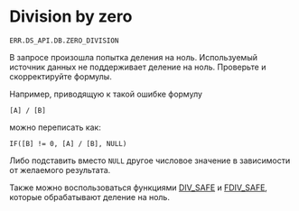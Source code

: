 # Division by zero

`ERR.DS_API.DB.ZERO_DIVISION`

В запросе произошла попытка деления на ноль.
Используемый источник данных не поддерживает деление на ноль.
Проверьте и скорректируйте формулы.

Например, приводящую к такой ошибке формулу
```
[A] / [B]
```

можно переписать как:

```
IF([B] != 0, [A] / [B], NULL)
```

Либо подставить вместо `NULL` другое числовое значение в зависимости от желаемого результата.

Также можно воспользоваться функциями [DIV_SAFE](../../../datalens/function-ref/DIV_SAFE.md) и [FDIV_SAFE](../../../datalens/function-ref/FDIV_SAFE.md), которые обрабатывают деление на ноль.
